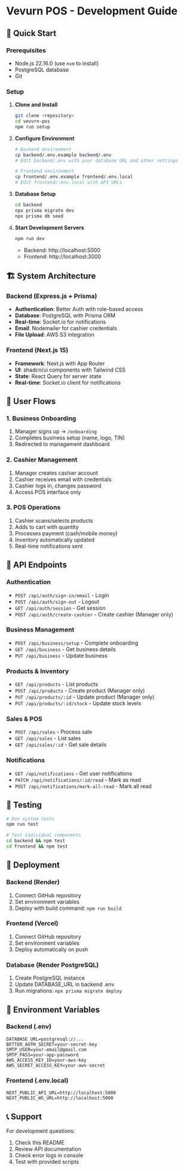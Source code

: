 # Vevurn POS - Development Guide

## 🚀 Quick Start

### Prerequisites
- Node.js 22.16.0 (use `nvm` to install)
- PostgreSQL database
- Git

### Setup
1. **Clone and Install**
   ```bash
   git clone <repository>
   cd vevurn-pos
   npm run setup
   ```

2. **Configure Environment**
   ```bash
   # Backend environment
   cp backend/.env.example backend/.env
   # Edit backend/.env with your database URL and other settings

   # Frontend environment  
   cp frontend/.env.example frontend/.env.local
   # Edit frontend/.env.local with API URLs
   ```

3. **Database Setup**
   ```bash
   cd backend
   npx prisma migrate dev
   npx prisma db seed
   ```

4. **Start Development Servers**
   ```bash
   npm run dev
   ```
   - Backend: http://localhost:5000
   - Frontend: http://localhost:3000

## 🏗️ System Architecture

### Backend (Express.js + Prisma)
- **Authentication**: Better Auth with role-based access
- **Database**: PostgreSQL with Prisma ORM
- **Real-time**: Socket.io for notifications
- **Email**: Nodemailer for cashier credentials
- **File Upload**: AWS S3 integration

### Frontend (Next.js 15)
- **Framework**: Next.js with App Router
- **UI**: shadcn/ui components with Tailwind CSS
- **State**: React Query for server state
- **Real-time**: Socket.io client for notifications

## 📱 User Flows

### 1. Business Onboarding
1. Manager signs up → `/onboarding`
2. Completes business setup (name, logo, TIN)
3. Redirected to management dashboard

### 2. Cashier Management
1. Manager creates cashier account
2. Cashier receives email with credentials
3. Cashier logs in, changes password
4. Access POS interface only

### 3. POS Operations
1. Cashier scans/selects products
2. Adds to cart with quantity
3. Processes payment (cash/mobile money)
4. Inventory automatically updated
5. Real-time notifications sent

## 🔧 API Endpoints

### Authentication
- `POST /api/auth/sign-in/email` - Login
- `POST /api/auth/sign-out` - Logout
- `GET /api/auth/session` - Get session
- `POST /api/auth/create-cashier` - Create cashier (Manager only)

### Business Management
- `POST /api/business/setup` - Complete onboarding
- `GET /api/business` - Get business details
- `PUT /api/business` - Update business

### Products & Inventory
- `GET /api/products` - List products
- `POST /api/products` - Create product (Manager only)
- `PUT /api/products/:id` - Update product (Manager only)
- `PUT /api/products/:id/stock` - Update stock levels

### Sales & POS
- `POST /api/sales` - Process sale
- `GET /api/sales` - List sales
- `GET /api/sales/:id` - Get sale details

### Notifications
- `GET /api/notifications` - Get user notifications
- `PATCH /api/notifications/:id/read` - Mark as read
- `POST /api/notifications/mark-all-read` - Mark all read

## 🧪 Testing

```bash
# Run system tests
npm run test

# Test individual components
cd backend && npm test
cd frontend && npm test
```

## 🚀 Deployment

### Backend (Render)
1. Connect GitHub repository
2. Set environment variables
3. Deploy with build command: `npm run build`

### Frontend (Vercel)
1. Connect GitHub repository  
2. Set environment variables
3. Deploy automatically on push

### Database (Render PostgreSQL)
1. Create PostgreSQL instance
2. Update DATABASE_URL in backend .env
3. Run migrations: `npx prisma migrate deploy`

## 🔐 Environment Variables

### Backend (.env)
```env
DATABASE_URL=postgresql://...
BETTER_AUTH_SECRET=your-secret-key
SMTP_USER=your-email@gmail.com
SMTP_PASS=your-app-password
AWS_ACCESS_KEY_ID=your-aws-key
AWS_SECRET_ACCESS_KEY=your-aws-secret
```

### Frontend (.env.local)
```env
NEXT_PUBLIC_API_URL=http://localhost:5000
NEXT_PUBLIC_WS_URL=http://localhost:5000
```

## 📞 Support

For development questions:
1. Check this README
2. Review API documentation
3. Check error logs in console
4. Test with provided scripts
